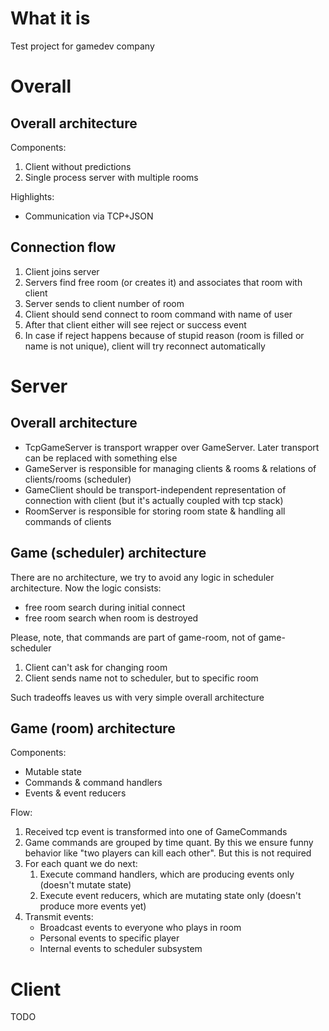 # What it is
 
Test project for gamedev company

# Overall

## Overall architecture

Components:
1. Client without predictions
2. Single process server with multiple rooms

Highlights:
- Communication via TCP+JSON

## Connection flow

1. Client joins server
2. Servers find free room (or creates it) and associates that room with client
3. Server sends to client number of room
4. Client should send connect to room command with name of user
5. After that client either will see reject or success event
6. In case if reject happens because of stupid reason (room is filled or name is not unique), client will try reconnect automatically

# Server 

## Overall architecture

- TcpGameServer is transport wrapper over GameServer. Later transport can be replaced with something else
- GameServer is responsible for managing clients & rooms & relations of clients/rooms (scheduler)
- GameClient should be transport-independent representation of connection with client (but it's actually coupled with tcp stack)
- RoomServer is responsible for storing room state & handling all commands of clients

## Game (scheduler) architecture

There are no architecture, we try to avoid any logic in scheduler architecture.
Now the logic consists:
- free room search during initial connect
- free room search when room is destroyed

Please, note, that commands are part of game-room, not of game-scheduler
1. Client can't ask for changing room
2. Client sends name not to scheduler, but to specific room

Such tradeoffs leaves us with very simple overall architecture

## Game (room) architecture

Components:
- Mutable state
- Commands & command handlers
- Events & event reducers

Flow:
1. Received tcp event is transformed into one of GameCommands
2. Game commands are grouped by time quant. By this we ensure funny behavior like "two players can kill each other". But this is not required
3. For each quant we do next:
   1. Execute command handlers, which are producing events only (doesn't mutate state)
   2. Execute event reducers, which are mutating state only (doesn't produce more events yet)
4. Transmit events:
   - Broadcast events to everyone who plays in room
   - Personal events to specific player
   - Internal events to scheduler subsystem

# Client

TODO